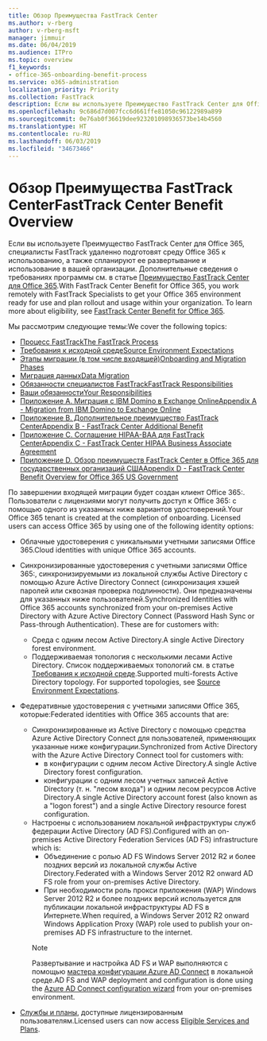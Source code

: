 ```yaml
---
title: Обзор Преимущества FastTrack Center
ms.author: v-rberg
author: v-rberg-msft
manager: jimmuir
ms.date: 06/04/2019
ms.audience: ITPro
ms.topic: overview
f1_keywords:
- office-365-onboarding-benefit-process
ms.service: o365-administration
localization_priority: Priority
ms.collection: FastTrack
description: Если вы используете Преимущество FastTrack Center для Office 365, специалисты FastTrack удаленно подготовят среду Office 365 к использованию, а также спланируют ее развертывание и использование в вашей организации. Дополнительные сведения о требованиях программы см. в статье "Преимущество FastTrack Center для Office 365".
ms.openlocfilehash: 9c686d7d007fcc6d661ffe81050c96122989a899
ms.sourcegitcommit: 0e76ab0f36619dee923201098936573be14b4560
ms.translationtype: HT
ms.contentlocale: ru-RU
ms.lasthandoff: 06/03/2019
ms.locfileid: "34673466"
---
```

# <a name="fasttrack-center-benefit-overview"></a><span data-ttu-id="496aa-104">Обзор Преимущества FastTrack Center</span><span class="sxs-lookup"><span data-stu-id="496aa-104">FastTrack Center Benefit Overview</span></span>

<span data-ttu-id="496aa-p102">Если вы используете Преимущество FastTrack Center для Office 365, специалисты FastTrack удаленно подготовят среду Office 365 к использованию, а также спланируют ее развертывание и использование в вашей организации. Дополнительные сведения о требованиях программы см. в статье [Преимущество FastTrack Center для Office 365](O365-fasttrack-benefit-for-office-365.md).</span><span class="sxs-lookup"><span data-stu-id="496aa-p102">With FastTrack Center Benefit for Office 365, you work remotely with FastTrack Specialists to get your Office 365 environment ready for use and plan rollout and usage within your organization. To learn more about eligibility, see [FastTrack Center Benefit for Office 365](O365-fasttrack-benefit-for-office-365.md).</span></span>
  
<span data-ttu-id="496aa-107">Мы рассмотрим следующие темы:</span><span class="sxs-lookup"><span data-stu-id="496aa-107">We cover the following topics:</span></span>
- [<span data-ttu-id="496aa-108">Процесс FastTrack</span><span class="sxs-lookup"><span data-stu-id="496aa-108">The FastTrack Process</span></span>](O365-fasttrack-process.md) 
- [<span data-ttu-id="496aa-109">Требования к исходной среде</span><span class="sxs-lookup"><span data-stu-id="496aa-109">Source Environment Expectations</span></span>](O365-source-environment-expectations.md)
- [<span data-ttu-id="496aa-110">Этапы миграции (в том числе входящей)</span><span class="sxs-lookup"><span data-stu-id="496aa-110">Onboarding and Migration Phases</span></span>](O365-onboarding-and-migration.md)
- [<span data-ttu-id="496aa-111">Миграция данных</span><span class="sxs-lookup"><span data-stu-id="496aa-111">Data Migration</span></span>](O365-data-migration.md)
- [<span data-ttu-id="496aa-112">Обязанности специалистов FastTrack</span><span class="sxs-lookup"><span data-stu-id="496aa-112">FastTrack Responsibilities</span></span>](O365-fasttrack-responsibilities.md)
- [<span data-ttu-id="496aa-113">Ваши обязанности</span><span class="sxs-lookup"><span data-stu-id="496aa-113">Your Responsibilities</span></span>](O365-your-responsibilities.md) 
- [<span data-ttu-id="496aa-114">Приложение А. Миграция с IBM Domino в Exchange Online</span><span class="sxs-lookup"><span data-stu-id="496aa-114">Appendix A - Migration from IBM Domino to Exchange Online</span></span>](O365-from-ibm-domino-to-exchange-online.md)
- [<span data-ttu-id="496aa-115">Приложение B. Дополнительное преимущество FastTrack Center</span><span class="sxs-lookup"><span data-stu-id="496aa-115">Appendix B - FastTrack Center Additional Benefit</span></span>](O365-fasttrack-additional-benefits.md)
- [<span data-ttu-id="496aa-116">Приложение C. Соглашение HIPAA-BAA для FastTrack Center</span><span class="sxs-lookup"><span data-stu-id="496aa-116">Appendix C - FastTrack Center HIPAA Business Associate Agreement</span></span>](O365-hipaa-business-associate-agreement.md)
- [<span data-ttu-id="496aa-117">Приложение D. Обзор преимуществ FastTrack Center в Office 365 для государственных организаций США</span><span class="sxs-lookup"><span data-stu-id="496aa-117">Appendix D - FastTrack Center Benefit Overview for Office 365 US Government</span></span>](US-Gov-appendix-overview.md)
    
<span data-ttu-id="496aa-p103">По завершении входящей миграции будет создан клиент Office 365:. Пользователи с лицензиями могут получить доступ к Office 365: с помощью одного из указанных ниже вариантов удостоверений.</span><span class="sxs-lookup"><span data-stu-id="496aa-p103">Your Office 365 tenant is created at the completion of onboarding. Licensed users can access Office 365 by using one of the following identity options:</span></span>
- <span data-ttu-id="496aa-120">Облачные удостоверения с уникальными учетными записями Office 365.</span><span class="sxs-lookup"><span data-stu-id="496aa-120">Cloud identities with unique Office 365 accounts.</span></span>
- <span data-ttu-id="496aa-p104">Синхронизированные удостоверения с учетными записями Office 365:, синхронизируемыми из локальной службы Active Directory с помощью Azure Active Directory Connect (синхронизация хэшей паролей или сквозная проверка подлинности). Они предназначены для указанных ниже пользователей.</span><span class="sxs-lookup"><span data-stu-id="496aa-p104">Synchronized Identities with Office 365 accounts synchronized from your on-premises Active Directory with Azure Active Directory Connect (Password Hash Sync or Pass-through Authentication). These are for customers with:</span></span>
  - <span data-ttu-id="496aa-123">Среда с одним лесом Active Directory.</span><span class="sxs-lookup"><span data-stu-id="496aa-123">A single Active Directory forest environment.</span></span>
  - <span data-ttu-id="496aa-p105">Поддерживаемая топология с несколькими лесами Active Directory. Список поддерживаемых топологий см. в статье [Требования к исходной среде](O365-source-environment-expectations.md).</span><span class="sxs-lookup"><span data-stu-id="496aa-p105">Supported multi-forests Active Directory topology. For supported topologies, see [Source Environment Expectations](O365-source-environment-expectations.md).</span></span>
- <span data-ttu-id="496aa-126">Федеративные удостоверения с учетными записями Office 365, которые:</span><span class="sxs-lookup"><span data-stu-id="496aa-126">Federated identities with Office 365 accounts that are:</span></span>
  - <span data-ttu-id="496aa-127">Синхронизированные из Active Directory с помощью средства Azure Active Directory Connect для пользователей, применяющих указанные ниже конфигурации.</span><span class="sxs-lookup"><span data-stu-id="496aa-127">Synchronized from Active Directory with the Azure Active Directory Connect tool for customers with:</span></span>
      - <span data-ttu-id="496aa-128">в конфигурации с одним лесом Active Directory.</span><span class="sxs-lookup"><span data-stu-id="496aa-128">A single Active Directory forest configuration.</span></span>
      - <span data-ttu-id="496aa-129">конфигурации с одним лесом учетных записей Active Directory (т. н. "лесом входа") и одним лесом ресурсов Active Directory.</span><span class="sxs-lookup"><span data-stu-id="496aa-129">A single Active Directory account forest (also known as a "logon forest") and a single Active Directory resource forest configuration.</span></span>
  - <span data-ttu-id="496aa-130">Настроены с использованием локальной инфраструктуры служб федерации Active Directory (AD FS).</span><span class="sxs-lookup"><span data-stu-id="496aa-130">Configured with an on-premises Active Directory Federation Services (AD FS) infrastructure which is:</span></span>
      - <span data-ttu-id="496aa-131">Объединение с ролью AD FS Windows Server 2012 R2 и более поздних версий из локальной службы Active Directory.</span><span class="sxs-lookup"><span data-stu-id="496aa-131">Federated with a Windows Server 2012 R2 onward AD FS role from your on-premises Active Directory.</span></span>
      - <span data-ttu-id="496aa-132">При необходимости роль прокси приложения (WAP) Windows Server 2012 R2 и более поздних версий используется для публикации локальной инфраструктуры AD FS в Интернете.</span><span class="sxs-lookup"><span data-stu-id="496aa-132">When required, a Windows Server 2012 R2 onward Windows Application Proxy (WAP) role used to publish your on-premises AD FS infrastructure to the internet.</span></span>
    > [!NOTE]
    > <span data-ttu-id="496aa-133">Развертывание и настройка AD FS и WAP выполняются с помощью [мастера конфигурации Azure AD Connect](https://go.microsoft.com/fwlink/?linkid=844794) в локальной среде.</span><span class="sxs-lookup"><span data-stu-id="496aa-133">AD FS and WAP deployment and configuration is done using the [Azure AD Connect configuration wizard](https://go.microsoft.com/fwlink/?linkid=844794) from your on-premises environment.</span></span> 
  
- <span data-ttu-id="496aa-134">[Службы и планы](M365-eligible-services-and-plans.md), доступные лицензированным пользователям.</span><span class="sxs-lookup"><span data-stu-id="496aa-134">Licensed users can now access [Eligible Services and Plans](M365-eligible-services-and-plans.md).</span></span>
    

 
